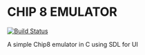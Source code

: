 CHIP 8 EMULATOR
=================

[![Build Status](https://travis-ci.org/0xbaadf00d/chip8emu.svg?branch=master)](https://travis-ci.org/0xbaadf00d/chip8emu)

A simple Chip8 emulator in C using SDL for UI
